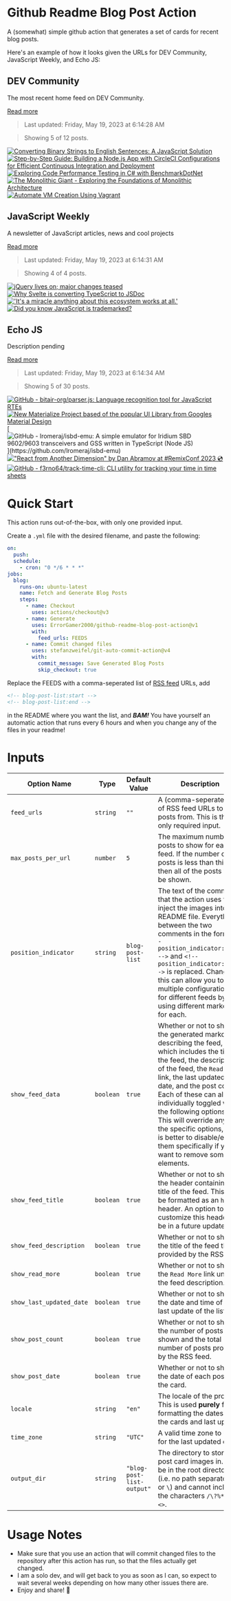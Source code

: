 # Github Readme Blog Post Action

A (somewhat) simple github action that generates a set of cards for recent blog posts.

Here's an example of how it looks given the URLs for DEV Community, JavaScript Weekly, and Echo JS:

<!-- post-list:start -->
## DEV Community

The most recent home feed on DEV Community.

[Read more](https://dev.to)
> Last updated: Friday, May 19, 2023 at 6:14:28 AM

> Showing 5 of 12 posts.

[![Converting Binary Strings to English Sentences: A JavaScript Solution](https://raw.githubusercontent.com/ErrorGamer2000/github-readme-blog-post-action/main/generated_files/DEV_Community/Converting_Binary_Strings_to_English_Sentences__A_JavaScript_Solution.svg)](https://dev.to/muhmmadawd/converting-binary-strings-to-english-sentences-a-javascript-solution-5790)
[![Step-by-Step Guide: Building a Node.js App with CircleCI Configurations for Efficient Continuous Integration and Deployment](https://raw.githubusercontent.com/ErrorGamer2000/github-readme-blog-post-action/main/generated_files/DEV_Community/Step-by-Step_Guide__Building_a_Node.js_App_with_CircleCI_Configurations_for_Efficient_Continuous_Integration_and_Deployment.svg)](https://dev.to/hossainchisty/step-by-step-guide-building-a-nodejs-app-with-circleci-configurations-for-efficient-continuous-integration-and-deployment-37n4)
[![Exploring Code Performance Testing in C# with BenchmarkDotNet](https://raw.githubusercontent.com/ErrorGamer2000/github-readme-blog-post-action/main/generated_files/DEV_Community/Exploring_Code_Performance_Testing_in_C__with_BenchmarkDotNet.svg)](https://dev.to/grontis/exploring-code-performance-testing-in-c-with-benchmarkdotnet-1l26)
[![The Monolithic Giant - Exploring the Foundations of Monolithic Architecture](https://raw.githubusercontent.com/ErrorGamer2000/github-readme-blog-post-action/main/generated_files/DEV_Community/The_Monolithic_Giant_-_Exploring_the_Foundations_of_Monolithic_Architecture.svg)](https://dev.to/kalkwst/the-monolithic-giant-exploring-the-foundations-of-monolithic-architecture-29m)
[![Automate VM Creation Using Vagrant](https://raw.githubusercontent.com/ErrorGamer2000/github-readme-blog-post-action/main/generated_files/DEV_Community/Automate_VM_Creation_Using_Vagrant.svg)](https://dev.to/kjart/automate-vm-creation-using-vagrant-4a1c)


## JavaScript Weekly

A newsletter of JavaScript articles, news and cool projects

[Read more](https://javascriptweekly.com/)
> Last updated: Friday, May 19, 2023 at 6:14:31 AM

> Showing 4 of 4 posts.

[![jQuery lives on; major changes teased](https://raw.githubusercontent.com/ErrorGamer2000/github-readme-blog-post-action/main/generated_files/JavaScript_Weekly/jQuery_lives_on;_major_changes_teased.svg)](https://javascriptweekly.com/issues/639)
[![Why Svelte is converting TypeScript to JSDoc](https://raw.githubusercontent.com/ErrorGamer2000/github-readme-blog-post-action/main/generated_files/JavaScript_Weekly/Why_Svelte_is_converting_TypeScript_to_JSDoc.svg)](https://javascriptweekly.com/issues/638)
[!['It's a miracle anything about this ecosystem works at all.'](https://raw.githubusercontent.com/ErrorGamer2000/github-readme-blog-post-action/main/generated_files/JavaScript_Weekly/'It's_a_miracle_anything_about_this_ecosystem_works_at_all.'.svg)](https://javascriptweekly.com/issues/637)
[![Did you know JavaScript is trademarked?](https://raw.githubusercontent.com/ErrorGamer2000/github-readme-blog-post-action/main/generated_files/JavaScript_Weekly/Did_you_know_JavaScript_is_trademarked_.svg)](https://javascriptweekly.com/issues/636)


## Echo JS

Description pending

[Read more](
http://www.echojs.com
)
> Last updated: Friday, May 19, 2023 at 6:14:34 AM

> Showing 5 of 30 posts.

[![GitHub - bitair-org/parser.js: Language recognition tool for JavaScript RTEs](https://raw.githubusercontent.com/ErrorGamer2000/github-readme-blog-post-action/main/generated_files/_Echo_JS_/GitHub_-_bitair-org_parser.js__Language_recognition_tool_for_JavaScript_RTEs.svg)](https://github.com/bitair-org/parser.js)
[![
New Materialize Project based of the popular UI Library from Googles Material Design
](https://raw.githubusercontent.com/ErrorGamer2000/github-readme-blog-post-action/main/generated_files/_Echo_JS_/_New_Materialize_Project_based_of_the_popular_UI_Library_from_Googles_Material_Design_.svg)](
https://materializeweb.com
)
[![GitHub - lromeraj/isbd-emu: A simple emulator for Iridium SBD 9602/9603 transceivers and GSS written in TypeScript (Node JS)](https://raw.githubusercontent.com/ErrorGamer2000/github-readme-blog-post-action/main/generated_files/_Echo_JS_/GitHub_-_lromeraj_isbd-emu__A_simple_emulator_for_Iridium_SBD_9602_9603_transceivers_and_GSS_written_in_TypeScript_(Node_JS).svg)](https://github.com/lromeraj/isbd-emu)
[!["React from Another Dimension" by Dan Abramov at #RemixConf 2023 💿](https://raw.githubusercontent.com/ErrorGamer2000/github-readme-blog-post-action/main/generated_files/_Echo_JS_/_React_from_Another_Dimension__by_Dan_Abramov_at__RemixConf_2023_💿.svg)](https://www.youtube.com/watch?v=zMf_xeGPn6s)
[![GitHub - f3rno64/track-time-cli: CLI utility for tracking your time in time sheets](https://raw.githubusercontent.com/ErrorGamer2000/github-readme-blog-post-action/main/generated_files/_Echo_JS_/GitHub_-_f3rno64_track-time-cli__CLI_utility_for_tracking_your_time_in_time_sheets.svg)](https://github.com/f3rno64/track-time-cli)


<!-- post-list:end -->

# Quick Start

This action runs out-of-the-box, with only one provided input.

Create a `.yml` file with the desired filename, and paste the following:

```yml
on:
  push:
  schedule:
    - cron: "0 */6 * * *"
jobs:
  blog:
    runs-on: ubuntu-latest
    name: Fetch and Generate Blog Posts
    steps:
      - name: Checkout
        uses: actions/checkout@v3
      - name: Generate
        uses: ErrorGamer2000/github-readme-blog-post-action@v1
        with:
          feed_urls: FEEDS
      - name: Commit changed files
        uses: stefanzweifel/git-auto-commit-action@v4
        with:
          commit_message: Save Generated Blog Posts
          skip_checkout: true
```

Replace the FEEDS with a comma-seperated list of [RSS feed](https://rss.com/blog/how-do-rss-feeds-work/) URLs, add

```md
<!-- blog-post-list:start -->
<!-- blog-post-list:end -->
```

in the README where you want the list, and **_BAM!_** You have yourself an automatic action that runs every 6 hours and when you change any of the files in your readme!

# Inputs

<table>
  <thead>
    <tr>
      <th>Option Name</th>
      <th>Type</th>
      <th>Default Value</th>
      <th>Description</th>
    </tr>
  </thead>
  <tbody>
    <tr>
      <td><code>feed_urls</code></td>
      <td><code>string</code></td>
      <td><code>""</code></td>
      <td>A (comma-seperated) list of RSS feed URLs to load posts from. This is the only required input.</td>
    </tr>
    <tr>
      <td><code>max_posts_per_url</code></td>
      <td><code>number</code></td>
      <td><code>5</code></td>
      <td>The maximum number of posts to show for each feed. If the number of posts is less than this, then all of the posts will be shown.</td>
    </tr>
    <tr>
      <td><code>position_indicator</code></td>
      <td><code>string</code></td>
      <td><code>blog-post-list</code></td>
      <td>The text of the comments that the action uses to inject the images into the README file. Everything between the two comments in the form <code>&lt;!-- position_indicator:start --&gt;</code> and <code>&lt;!-- position_indicator:end --&gt;</code> is replaced. Changing this can allow you to use multiple configurations for different feeds by using different markers for each.</td>
    </tr>
    <tr>
      <td><code>show_feed_data</code></td>
      <td><code>boolean</code></td>
      <td><code>true</code></td>
      <td>Whether or not to show the generated markdown describing the feed, which includes the title of the feed, the description of the feed, the <code>Read More</code> link, the last updated date, and the post count. Each of these can also be individually toggled with the following options. This will override any of the specific options, so it is better to disable/enable them specifically if you want to remove some elements.</td>
    </tr>
    <tr>
      <td><code>show_feed_title</code></td>
      <td><code>boolean</code></td>
      <td><code>true</code></td>
      <td>Whether or not to show the header containing the title of the feed. This will be formatted as an <code>h2</code> header. An option to customize this header will be in a future update.</td>
    </tr>
    <tr>
      <td><code>show_feed_description</code></td>
      <td><code>boolean</code></td>
      <td><code>true</code></td>
      <td>Whether or not to show the title of the feed that is provided by the RSS feed.</td>
    </tr>
    <tr>
      <td><code>show_read_more</code></td>
      <td><code>boolean</code></td>
      <td><code>true</code></td>
      <td>Whether or not to show the <code>Read More</code> link under the feed description.</td>
    </tr>
    <tr>
      <td><code>show_last_updated_date</code></td>
      <td><code>boolean</code></td>
      <td><code>true</code></td>
      <td>Whether or not to show the date and time of the last update of the list.</td>
    </tr>
    <tr>
      <td><code>show_post_count</code></td>
      <td><code>boolean</code></td>
      <td><code>true</code></td>
      <td>Whether or not to show the number of posts shown and the total number of posts provided by the RSS feed.</td>
    </tr>
    <tr>
      <td><code>show_post_date</code></td>
      <td><code>boolean</code></td>
      <td><code>true</code></td>
      <td>Whether or not to show the date of each post on the card.</td>
    </tr>
    <tr>
      <td><code>locale</code></td>
      <td><code>string</code></td>
      <td><code>"en"</code></td>
      <td>The locale of the project. This is used <strong>purely</strong> for formatting the dates of the cards and last update.</td>
    </tr>
    <tr>
      <td><code>time_zone</code></td>
      <td><code>string</code></td>
      <td><code>"UTC"</code></td>
      <td>A valid time zone to use for the last updated date.</td>
    </tr>
    <tr>
      <td><code>output_dir</code></td>
      <td><code>string</code></td>
      <td><code>"blog-post-list-output"</code></td>
      <td>The directory to store the post card images in. Must be in the root directory (i.e. no path separators <code>/</code> or <code>\</code>) and cannot include the characters <code>/\?%*:|"&lt;&gt;</code>.</td>
    </tr>
<!--
    <tr>
      <td><code></code></td>
      <td><cde></cde></td>
      <td><code></code></td>
      <td></td>
    </tr>
-->
  </tbody>
</table>

# Usage Notes

- Make sure that you use an action that will commit changed files to the repository after this action has run, so that the files actually get changed.
- I am a solo dev, and will get back to you as soon as I can, so expect to wait several weeks depending on how many other issues there are.
- Enjoy and share! 🤗
